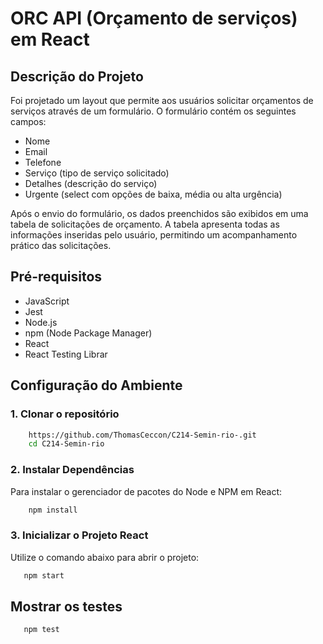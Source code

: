 # ORC API (Orçamento de serviços) em React

## Descrição do Projeto

Foi projetado um layout que permite aos usuários solicitar orçamentos de serviços através de um formulário. O formulário contém os seguintes campos:
* Nome
* Email
* Telefone
* Serviço (tipo de serviço solicitado)
* Detalhes (descrição do serviço)
* Urgente (select com opções de baixa, média ou alta urgência)
  
Após o envio do formulário, os dados preenchidos são exibidos em uma tabela de solicitações de orçamento. A tabela apresenta todas as informações inseridas pelo usuário, permitindo um acompanhamento prático das solicitações.

##  Pré-requisitos

* JavaScript
* Jest
* Node.js
* npm (Node Package Manager)
* React
* React Testing Librar


## Configuração do Ambiente

### 1. Clonar o repositório
 ```sh
     https://github.com/ThomasCeccon/C214-Semin-rio-.git
     cd C214-Semin-rio
 ```
### 2. Instalar Dependências
Para instalar o gerenciador de pacotes do Node e NPM em React:
 ```sh
     npm install 
 ```

### 3. Inicializar o Projeto React
Utilize o comando abaixo para abrir o projeto:
 ```sh
    npm start 
 ```

## Mostrar os testes
 ```sh
    npm test 
 ```

